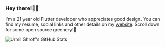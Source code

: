 ### Hey there!👋🏻

I'm a 21 year old Flutter developer who appreciates good design. You can find my resume, social links and other details on my [website](https://urmilshroff.tech/). Scroll down for some open source greenery!💚

![Urmil Shroff's GitHub Stats](https://github-readme-stats.vercel.app/api?username=urmilshroff&hide=["stars"])
